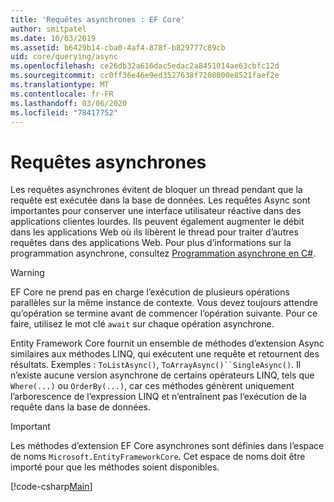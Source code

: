 ```yaml
---
title: 'Requêtes asynchrones : EF Core'
author: smitpatel
ms.date: 10/03/2019
ms.assetid: b6429b14-cba0-4af4-878f-b829777c89cb
uid: core/querying/async
ms.openlocfilehash: ce26db32a616dac5edac2a8451014ae63cbfc12d
ms.sourcegitcommit: cc0ff36e46e9ed3527638f7208000e8521faef2e
ms.translationtype: MT
ms.contentlocale: fr-FR
ms.lasthandoff: 03/06/2020
ms.locfileid: "78417752"
---
```

# <a name="asynchronous-queries"></a>Requêtes asynchrones

Les requêtes asynchrones évitent de bloquer un thread pendant que la requête est exécutée dans la base de données. Les requêtes Async sont importantes pour conserver une interface utilisateur réactive dans des applications clientes lourdes. Ils peuvent également augmenter le débit dans les applications Web où ils libèrent le thread pour traiter d’autres requêtes dans des applications Web. Pour plus d’informations sur la programmation asynchrone, consultez [Programmation asynchrone en C#](/dotnet/csharp/async).

> [!WARNING]  
> EF Core ne prend pas en charge l’exécution de plusieurs opérations parallèles sur la même instance de contexte. Vous devez toujours attendre qu’opération se termine avant de commencer l’opération suivante. Pour ce faire, utilisez le mot clé `await` sur chaque opération asynchrone.

Entity Framework Core fournit un ensemble de méthodes d’extension Async similaires aux méthodes LINQ, qui exécutent une requête et retournent des résultats. Exemples : `ToListAsync()`, `ToArrayAsync()``SingleAsync()`. Il n’existe aucune version asynchrone de certains opérateurs LINQ, tels que `Where(...)` ou `OrderBy(...)`, car ces méthodes génèrent uniquement l’arborescence de l’expression LINQ et n’entraînent pas l’exécution de la requête dans la base de données.

> [!IMPORTANT]  
> Les méthodes d’extension EF Core asynchrones sont définies dans l’espace de noms `Microsoft.EntityFrameworkCore`. Cet espace de noms doit être importé pour que les méthodes soient disponibles.

[!code-csharp[Main](../../../samples/core/Querying/Async/Sample.cs#ToListAsync)]
